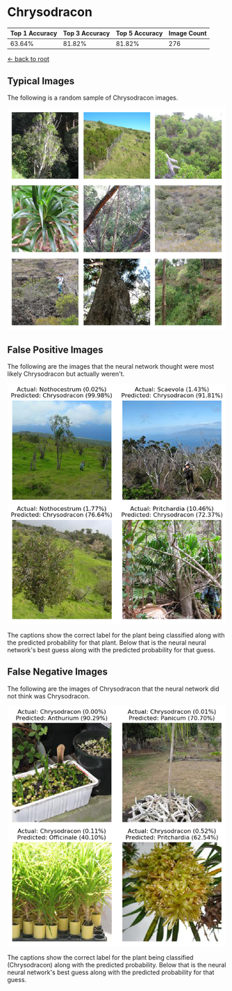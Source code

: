 
# Chrysodracon

| Top 1 Accuracy | Top 3 Accuracy | Top 5 Accuracy | Image Count | 
| --- | --- | --- | --- |
| 63.64% | 81.82% | 81.82% | 276 | 

[← back to root](https://github.com/HACC2018/ohia.ai#results)

## Typical Images
The following is a random sample of Chrysodracon images.
<p align="center"> <img src="../../../figures/typical/Chrysodracon.png?raw=true"> </p>

## False Positive Images
The following are the images that the neural network thought were most likely Chrysodracon but actually weren't.  
<p align="center"> <img src="../../../figures/false_positives/Chrysodracon.png?raw=true"> </p>
The captions show the correct label for the plant being classified along with the predicted probability for that plant.  Below that is the neural neural network's best guess along with the predicted probability for that guess.

## False Negative Images
The following are the images of Chrysodracon that the neural network did not think was Chrysodracon.  
<p align="center"> <img src="../../../figures/false_negatives/Chrysodracon.png?raw=true"> </p>
The captions show the correct label for the plant being classified (Chrysodracon) along with the predicted probability.  Below that is the neural neural network's best guess along with the predicted probability for that guess.
